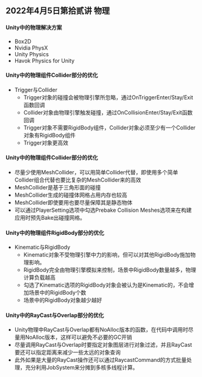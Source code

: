 ## 2022年4月5日第拾贰讲 物理 

#### Unity中的物理解决方案

- Box2D
- Nvidia PhysX
- Unity Physics
- Havok Physics for Unity

#### Unity中的物理组件Collider部分的优化

- Trigger与Collider
  - Trigger对象的碰撞会被物理引擎所忽略，通过OnTriggerEnter/Stay/Exit函数回调
  - Collider对象由物理引擎触发碰撞，通过OnCollisionEnter/Stay/Exit函数回调
  - Trigger对象不需要RigidBody组件，Collider对象必须至少有一个Collider对象有RigidBody组件
  - Trigger对象更高效

#### Unity中的物理组件Collider部分的优化

- 尽量少使用MeshCollider，可以用简单Collider代替，即使用多个简单Collider组合代替也要比复杂的MeshCollider来的高效
- MeshCollider是基于三角形面的碰撞
- MeshCollider生成的碰撞体网格占用内存也较高
- MeshCollider即使要用也要尽量保障其是静态物体
- 可以通过PlayerSetting选项中勾选Prebake Collision Meshes选项来在构建应用时预先Bake出碰撞网格。

#### Unity中的物理组件RigidBody部分的优化

- Kinematic与RigidBody
  - Kinematic对象不受物理引擎中力的影响，但可以对其他RigidBody施加物理影响。
  - RigidBody完全由物理引擎模拟来控制，场景中RigidBody数量越多，物理计算负载越高
  - 勾选了Kinematic选项的RigidBody对象会被认为是Kinematic的，不会增加场景中的RigidBody个数
  - 场景中的RigidBody对象越少越好

#### Unity中的RayCast与Overlap部分的优化

- Unity物理中RayCast与Overlap都有NoAlloc版本的函数，在代码中调用时尽量用NoAlloc版本，这样可以避免不必要的GC开销
- 尽量调用RayCast与Overlap时要指定对象图层进行对象过滤，并且RayCast要还可以指定距离来减少一些太远的对象查询
- 此外如果是大量的RayCast操作还可以通过RaycastCommand的方式批量处理，充分利用JobSystem来分摊到多核多线程计算。